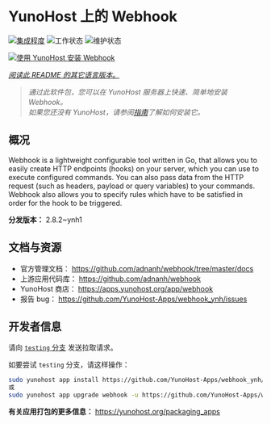 <!--
注意：此 README 由 <https://github.com/YunoHost/apps/tree/master/tools/readme_generator> 自动生成
请勿手动编辑。
-->

# YunoHost 上的 Webhook

[![集成程度](https://apps.yunohost.org/badge/integration/webhook)](https://ci-apps.yunohost.org/ci/apps/webhook/)
![工作状态](https://apps.yunohost.org/badge/state/webhook)
![维护状态](https://apps.yunohost.org/badge/maintained/webhook)

[![使用 YunoHost 安装 Webhook](https://install-app.yunohost.org/install-with-yunohost.svg)](https://install-app.yunohost.org/?app=webhook)

*[阅读此 README 的其它语言版本。](./ALL_README.md)*

> *通过此软件包，您可以在 YunoHost 服务器上快速、简单地安装 Webhook。*  
> *如果您还没有 YunoHost，请参阅[指南](https://yunohost.org/install)了解如何安装它。*

## 概况

Webhook is a lightweight configurable tool written in Go, that allows you to easily create HTTP endpoints (hooks) on your server, which you can use to execute configured commands. You can also pass data from the HTTP request (such as headers, payload or query variables) to your commands. Webhook also allows you to specify rules which have to be satisfied in order for the hook to be triggered.


**分发版本：** 2.8.2~ynh1

## 文档与资源

- 官方管理文档： <https://github.com/adnanh/webhook/tree/master/docs>
- 上游应用代码库： <https://github.com/adnanh/webhook>
- YunoHost 商店： <https://apps.yunohost.org/app/webhook>
- 报告 bug： <https://github.com/YunoHost-Apps/webhook_ynh/issues>

## 开发者信息

请向 [`testing` 分支](https://github.com/YunoHost-Apps/webhook_ynh/tree/testing) 发送拉取请求。

如要尝试 `testing` 分支，请这样操作：

```bash
sudo yunohost app install https://github.com/YunoHost-Apps/webhook_ynh/tree/testing --debug
或
sudo yunohost app upgrade webhook -u https://github.com/YunoHost-Apps/webhook_ynh/tree/testing --debug
```

**有关应用打包的更多信息：** <https://yunohost.org/packaging_apps>
